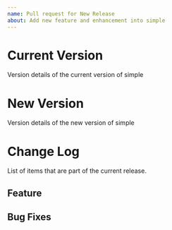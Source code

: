 ```yaml
---
name: Pull request for New Release
about: Add new feature and enhancement into simple
---
```


# Current Version
Version details of the current version of simple

# New Version
Version details of the new version of simple

# Change Log
List of items that are part of the current release.

## Feature


## Bug Fixes

